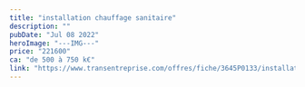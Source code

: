```yaml
---
title: "installation chauffage sanitaire"
description: ""
pubDate: "Jul 08 2022"
heroImage: "---IMG---"
price: "221600"
ca: "de 500 à 750 k€"
link: "https://www.transentreprise.com/offres/fiche/3645P0133/installation-chauffage-sanitaire/auvergne-rhone-alpes/haute-savoie"
---
```

